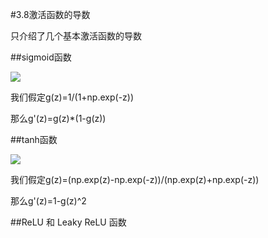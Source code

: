 #3.8激活函数的导数

只介绍了几个基本激活函数的导数

##sigmoid函数

![](https://cdn.jsdelivr.net/gh/tj-messi/picture/1725264738544.png)

我们假定g(z)=1/(1+np.exp(-z))

那么g'(z)=g(z)*(1-g(z))

##tanh函数

![](https://cdn.jsdelivr.net/gh/tj-messi/picture/1725265221988.png)

我们假定g(z)=(np.exp(z)-np.exp(-z))/(np.exp(z)+np.exp(-z))

那么g'(z)=1-g(z)^2

##ReLU 和 Leaky ReLU 函数

